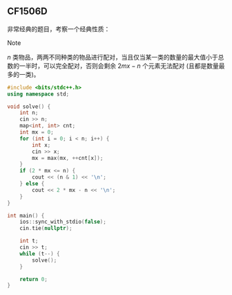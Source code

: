 
## CF1506D

非常经典的题目，考察一个经典性质：

> [!NOTE]
> $n$ 类物品，两两不同种类的物品进行配对，当且仅当某一类的数量的最大值小于总数的一半时，可以完全配对，否则会剩余 $2mx - n$ 个元素无法配对 (且都是数量最多的一类)。

```cpp
#include <bits/stdc++.h>
using namespace std;

void solve() {
    int n;
    cin >> n;
    map<int, int> cnt;
    int mx = 0;
    for (int i = 0; i < n; i++) {
        int x;
        cin >> x;
        mx = max(mx, ++cnt[x]);
    }
    if (2 * mx <= n) {
        cout << (n & 1) << '\n';
    } else {
        cout << 2 * mx - n << '\n';
    }
}

int main() {
    ios::sync_with_stdio(false);
    cin.tie(nullptr);

    int t;
    cin >> t;
    while (t--) {
        solve();
    }

    return 0;
}
```